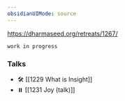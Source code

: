 ```yaml
---
obsidianUIMode: source
---
```

https://dharmaseed.org/retreats/1267/

```ad-warning
work in progress
```

### Talks
- 🛠️ [[1229 What is Insight]]
- ⏸️ [[1231 Joy (talk)]]

